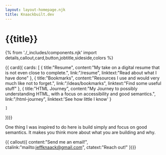 ```yaml
---
layout: layout-homepage.njk
title: Knaackbuilt.dev
---
```

# {{title}}
{% from './_includes/components.njk' import details,callout,card,button,jobtitle,sideside,colors %}


{{ card({ 
    cards: [
        {
        title:"Resume",
        content:"My take on a digital resume that is not even close to complete.",
        link:"/resume",
        linktext:"Read about what I have done"
        },
        {
        title:"Bookmarks",
        content:"Resources I use and would very much like not to forget.",
        link:"/ideas/bookmarks",
        linktext:"Find some useful stuff"
        },
         {
        title:"HTML Journey",
        content:"My Journey to possibly understanding HTML, with a focus on accessibility and good semantics.",
        link:"/html-journey",
        linktext:'See how little I know'
        }
        
        
    ]
    
})}}

<p class="my-8 mx-4">One thing I was inspired to do here is build simply and focus on good semantics. It makes you think more about what you are building and why.</p>

{{ callout({ 
    content:"Send me an email!",
    ctalink:"mailto:jeffknaack@gmail.com",
    ctatext:"Reach out!"
})}}

